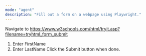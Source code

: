 ```yaml
---
mode: "agent"
description: "Fill out a form on a webpage using Playwright."
---
```


Navigate to https://www.w3schools.com/html/tryit.asp?filename=tryhtml_form_submit


1. Enter FirstName
2. Enter LastName
Click the Submit button when done.